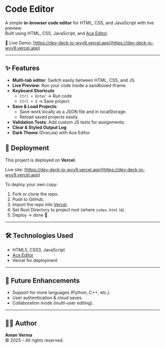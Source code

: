 # Code Editor

A simple **in-browser code editor** for HTML, CSS, and JavaScript with live preview.  
Built using HTML, CSS, JavaScript, and [Ace Editor](https://ace.c9.io/).

🔗 Live Demo: [https://dev-deck-io-wvy9.vercel.app](https://dev-deck-io-wvy9.vercel.app)

---

## ✨ Features

- **Multi-tab editor**: Switch easily between HTML, CSS, and JS.
- **Live Preview**: Run your code inside a sandboxed iframe.
- **Keyboard Shortcuts**
  - `Ctrl + Enter` → Run code
  - `Ctrl + S` → Save project
- **Save & Load Projects**:
  - Save work locally as a JSON file and in localStorage.
  - Reload saved projects easily.
- **Validation Tests**: Add custom JS tests for assignments.
- **Clear & Styled Output Log**
- **Dark Theme** (Dracula) with Ace Editor.


## 🚀 Deployment

This project is deployed on **Vercel**.  

Live site: [https://dev-deck-io-wvy9.vercel.app](https://dev-deck-io-wvy9.vercel.app)

To deploy your own copy:

1. Fork or clone the repo.
2. Push to GitHub.
3. Import the repo into [Vercel](https://vercel.com/).
4. Set Root Directory to project root (where `index.html` is).
5. Deploy → done 🎉.

---

## 🛠️ Technologies Used

- HTML5, CSS3, JavaScript
- [Ace Editor](https://ace.c9.io/)
- Vercel for deployment

---

## 📌 Future Enhancements

- Support for more languages (Python, C++, etc.).
- User authentication & cloud saves.
- Collaboration mode (multi-user editing).

---

## 👨‍💻 Author

**Aman Verma**  
© 2025 – All rights reserved.
